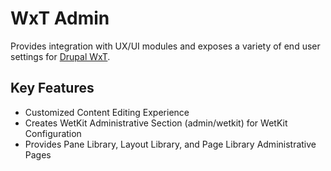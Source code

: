 WxT Admin
=========
Provides integration with UX/UI modules and exposes a variety of end user settings for [Drupal WxT][drupalwxt].

Key Features
------------

* Customized Content Editing Experience
* Creates WetKit Administrative Section (admin/wetkit) for WetKit Configuration
* Provides Pane Library, Layout Library, and Page Library Administrative Pages


<!-- Links Referenced -->

[drupalwxt]:                    http://drupal.org/project/wetkit
